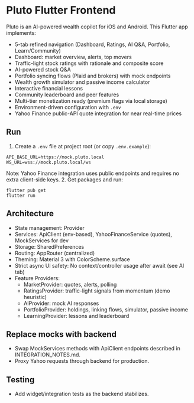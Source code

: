 # Pluto Flutter Frontend

Pluto is an AI-powered wealth copilot for iOS and Android. This Flutter app implements:
- 5-tab refined navigation (Dashboard, Ratings, AI Q&A, Portfolio, Learn/Community)
- Dashboard: market overview, alerts, top movers
- Traffic-light stock ratings with rationale and composite score
- AI-powered stock Q&A
- Portfolio syncing flows (Plaid and brokers) with mock endpoints
- Wealth growth simulator and passive income calculator
- Interactive financial lessons
- Community leaderboard and peer features
- Multi-tier monetization ready (premium flags via local storage)
- Environment-driven configuration with `.env`
- Yahoo Finance public-API quote integration for near real-time prices

## Run

1. Create a `.env` file at project root (or copy `.env.example`):
```
API_BASE_URL=https://mock.pluto.local
WS_URL=wss://mock.pluto.local/ws
```
Note: Yahoo Finance integration uses public endpoints and requires no extra client-side keys.
2. Get packages and run:
```
flutter pub get
flutter run
```

## Architecture

- State management: Provider
- Services: ApiClient (env-based), YahooFinanceService (quotes), MockServices for dev
- Storage: SharedPreferences
- Routing: AppRouter (centralized)
- Theming: Material 3 with ColorScheme.surface
- Strict async UI safety: No context/controller usage after await (see AI tab)
- Feature Providers:
  - MarketProvider: quotes, alerts, polling
  - RatingsProvider: traffic-light signals from momentum (demo heuristic)
  - AIProvider: mock AI responses
  - PortfolioProvider: holdings, linking flows, simulator, passive income
  - LearningProvider: lessons and leaderboard

## Replace mocks with backend
- Swap MockServices methods with ApiClient endpoints described in INTEGRATION_NOTES.md.
- Proxy Yahoo requests through backend for production.

## Testing
- Add widget/integration tests as the backend stabilizes.
